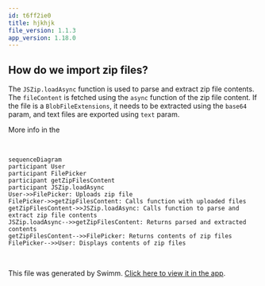 ```yaml
---
id: t6ff2ie0
title: hjkhjk
file_version: 1.1.3
app_version: 1.18.0
---
```


## How do we import zip files?

The `JSZip.loadAsync` function is used to parse and extract zip file contents. The `fileContent` is fetched using the `async` function of the zip file content. If the file is a `BlobFileExtensions`, it needs to be extracted using the `base64` param, and text files are exported using `text` param.

More info in the

<br/>

<!--MERMAID {width:100}-->
```mermaid
sequenceDiagram
participant User
participant FilePicker
participant getZipFilesContent
participant JSZip.loadAsync
User->>FilePicker: Uploads zip file
FilePicker->>getZipFilesContent: Calls function with uploaded files
getZipFilesContent->>JSZip.loadAsync: Calls function to parse and extract zip file contents
JSZip.loadAsync-->>getZipFilesContent: Returns parsed and extracted contents
getZipFilesContent-->>FilePicker: Returns contents of zip files
FilePicker-->>User: Displays contents of zip files
```
<!--MCONTENT {content: "sequenceDiagram<br/>\nparticipant User<br/>\nparticipant FilePicker<br/>\nparticipant getZipFilesContent<br/>\nparticipant JSZip.loadAsync<br/>\nUser->>FilePicker: Uploads zip file<br/>\nFilePicker->>getZipFilesContent: Calls function with uploaded files<br/>\ngetZipFilesContent->>JSZip.loadAsync: Calls function to parse and extract zip file contents<br/>\nJSZip.loadAsync\\-\\-\\>>getZipFilesContent: Returns parsed and extracted contents<br/>\ngetZipFilesContent\\-\\-\\>>FilePicker: Returns contents of zip files<br/>\nFilePicker\\-\\-\\>>User: Displays contents of zip files"} --->

<br/>

This file was generated by Swimm. [Click here to view it in the app](http://localhost:5001/repos/ls4DA2fLasmQuEbT4ipw/docs/t6ff2ie0).
